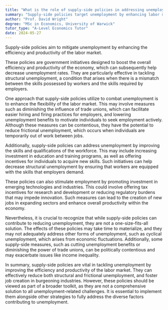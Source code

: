 ```yaml
---
title: "What is the role of supply-side policies in addressing unemployment?"
summary: "Supply-side policies target unemployment by enhancing labor market efficiency and productivity, ultimately fostering economic growth and improving job opportunities."
author: "Prof. David Wright"
degree: "MSc in Economics, University of Warwick"
tutor_type: "A-Level Economics Tutor"
date: 2024-05-27
---
```


Supply-side policies aim to mitigate unemployment by enhancing the efficiency and productivity of the labor market.

These policies are government initiatives designed to boost the overall efficiency and productivity of the economy, which can subsequently help decrease unemployment rates. They are particularly effective in tackling structural unemployment, a condition that arises when there is a mismatch between the skills possessed by workers and the skills required by employers.

One approach that supply-side policies utilize to combat unemployment is to enhance the flexibility of the labor market. This may involve measures such as diminishing the influence of trade unions, which can facilitate easier hiring and firing practices for employers, and lowering unemployment benefits to motivate individuals to seek employment actively. Although these measures can be contentious, they have the potential to reduce frictional unemployment, which occurs when individuals are temporarily out of work between jobs.

Additionally, supply-side policies can address unemployment by improving the skills and qualifications of the workforce. This may include increasing investment in education and training programs, as well as offering incentives for individuals to acquire new skills. Such initiatives can help decrease structural unemployment by ensuring that workers are equipped with the skills that employers demand.

These policies can also stimulate employment by promoting investment in emerging technologies and industries. This could involve offering tax incentives for research and development or reducing regulatory burdens that may impede innovation. Such measures can lead to the creation of new jobs in expanding sectors and enhance overall productivity within the economy.

Nevertheless, it is crucial to recognize that while supply-side policies can contribute to reducing unemployment, they are not a one-size-fits-all solution. The effects of these policies may take time to materialize, and they may not adequately address other forms of unemployment, such as cyclical unemployment, which arises from economic fluctuations. Additionally, some supply-side measures, such as cutting unemployment benefits or diminishing the power of trade unions, can be politically contentious and may exacerbate issues like income inequality.

In summary, supply-side policies are vital in tackling unemployment by improving the efficiency and productivity of the labor market. They can effectively reduce both structural and frictional unemployment, and foster job creation in burgeoning industries. However, these policies should be viewed as part of a broader toolkit, as they are not a comprehensive solution to all unemployment-related challenges. It is essential to implement them alongside other strategies to fully address the diverse factors contributing to unemployment.
    